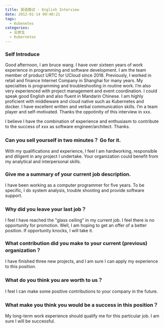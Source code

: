 ```yaml
---
title: 英语面试 - English Interview
date: 2012-01-14 09:40:21
tags:
  - Kubenetes
categories: 
  - 云原生
  - Kubernetes
---
```



<p></p>
<!-- more -->

### Self Introduce

Good afternoon, I am bruce wang. 
I have over sixteen years of work experience in programming and software development. 
I am the team member of product URTC for UCloud since 2018. 
Previously, I worked in retail and finance Internet Company in Shanghai for many years. 
My specialties is programming and troubleshooting in routine work. 
I’m also very experienced with project management and event coordination. 
I could speak  good English and also fluent in Mandarin Chinese. 
I am highly proficient with middleware and cloud native such as Kubernetes and docker. 
I have excellent written and verbal communication skills. 
I’m a team player and self-motivated. 
Thanks the oppotinity of this interview in xxx.

I believe I have the combination of experience and enthusiasm to contribute to the success of  xxx as software engineer/architect. Thanks.

### Can you sell yourself in two minutes？ Go for it.
  With my qualifications and experience, I feel I am hardworking, responsible and diligent in any project I undertake. 
  Your organization could benefit from my analytical and interpersonal skills.

### Give me a summary of your current job description. 
  I have been working as a computer programmer for five years. 
  To be specific, I do system analysis, trouble shooting and provide software support.

### Why did you leave your last job？
 I feel I have reached the "glass ceiling" in my current job. I feel there is no opportunity for promotion.
 Well, I am hoping to get an offer of a better position. If opportunity knocks, I will take it.

### What contribution did you make to your current (previous) organization？
  I have finished three new projects, and I am sure I can apply my experience to this position.

### What do you think you are worth to us？
  I feel I can make some positive contributions to your company in the future. 

### What make you think you would be a success in this position？ 
  My long-term work experience should qualify me for this particular job. I am sure I will be successful. 